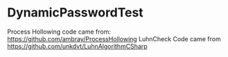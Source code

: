 # DynamicPasswordTest

Process Hollowing code came from: https://github.com/ambray/ProcessHollowing
LuhnCheck Code came from https://github.com/unkdvt/LuhnAlgorithmCSharp


